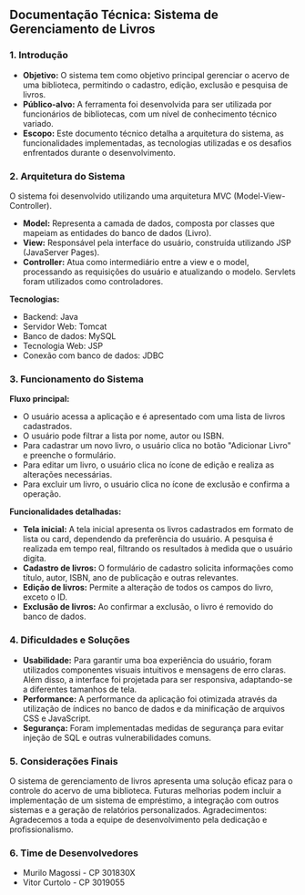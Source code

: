 ## Documentação Técnica: Sistema de Gerenciamento de Livros

### 1. Introdução
* **Objetivo:** O sistema tem como objetivo principal gerenciar o acervo de uma biblioteca, permitindo o cadastro, edição, exclusão e pesquisa de livros.
* **Público-alvo:** A ferramenta foi desenvolvida para ser utilizada por funcionários de bibliotecas, com um nível de conhecimento técnico variado.
* **Escopo:** Este documento técnico detalha a arquitetura do sistema, as funcionalidades implementadas, as tecnologias utilizadas e os desafios enfrentados durante o desenvolvimento.

### 2. Arquitetura do Sistema
O sistema foi desenvolvido utilizando uma arquitetura MVC (Model-View-Controller).

* **Model:** Representa a camada de dados, composta por classes que mapeiam as entidades do banco de dados (Livro).
* **View:** Responsável pela interface do usuário, construída utilizando JSP (JavaServer Pages).
* **Controller:** Atua como intermediário entre a view e o model, processando as requisições do usuário e atualizando o modelo. Servlets foram utilizados como controladores.

**Tecnologias:**

* Backend: Java
* Servidor Web: Tomcat
* Banco de dados: MySQL
* Tecnologia Web: JSP
* Conexão com banco de dados: JDBC

### 3. Funcionamento do Sistema
**Fluxo principal:**

* O usuário acessa a aplicação e é apresentado com uma lista de livros cadastrados.
* O usuário pode filtrar a lista por nome, autor ou ISBN.
* Para cadastrar um novo livro, o usuário clica no botão "Adicionar Livro" e preenche o formulário.
* Para editar um livro, o usuário clica no ícone de edição e realiza as alterações necessárias.
* Para excluir um livro, o usuário clica no ícone de exclusão e confirma a operação.

**Funcionalidades detalhadas:**

* **Tela inicial:** A tela inicial apresenta os livros cadastrados em formato de lista ou card, dependendo da preferência do usuário. A pesquisa é realizada em tempo real, filtrando os resultados à medida que o usuário digita.
* **Cadastro de livros:** O formulário de cadastro solicita informações como título, autor, ISBN, ano de publicação e outras relevantes.
* **Edição de livros:** Permite a alteração de todos os campos do livro, exceto o ID.
* **Exclusão de livros:** Ao confirmar a exclusão, o livro é removido do banco de dados.

### 4. Dificuldades e Soluções
* **Usabilidade:** Para garantir uma boa experiência do usuário, foram utilizados componentes visuais intuitivos e mensagens de erro claras. Além disso, a interface foi projetada para ser responsiva, adaptando-se a diferentes tamanhos de tela.
* **Performance:** A performance da aplicação foi otimizada através da utilização de índices no banco de dados e da minificação de arquivos CSS e JavaScript.
* **Segurança:** Foram implementadas medidas de segurança para evitar injeção de SQL e outras vulnerabilidades comuns.

### 5. Considerações Finais
O sistema de gerenciamento de livros apresenta uma solução eficaz para o controle do acervo de uma biblioteca. Futuras melhorias podem incluir a implementação de um sistema de empréstimo, a integração com outros sistemas e a geração de relatórios personalizados.
Agradecimentos: Agradecemos a toda a equipe de desenvolvimento pela dedicação e profissionalismo.

### 6. Time de Desenvolvedores
* Murilo Magossi - CP 301830X
* Vitor Curtolo - CP 3019055
